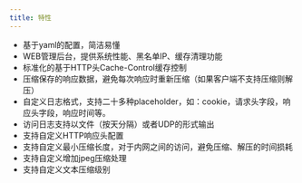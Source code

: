 ```yaml
---
title: 特性 
---
```


- 基于yaml的配置，简洁易懂
- WEB管理后台，提供系统性能、黑名单IP、缓存清理功能
- 标准化的基于HTTP头Cache-Control缓存控制
- 压缩保存的响应数据，避免每次响应时重新压缩（如果客户端不支持压缩则解压）
- 自定义日志格式，支持二十多种placeholder，如：cookie，请求头字段，响应头字段，响应时间等。
- 访问日志支持以文件（按天分隔）或者UDP的形式输出
- 支持自定义HTTP响应头配置
- 支持自定义最小压缩长度，对于内网之间的访问，避免压缩、解压的时间损耗
- 支持自定义增加jpeg压缩处理
- 支持自定义文本压缩级别

